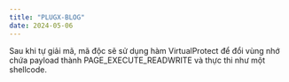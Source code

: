 ```yaml
---
title: "PLUGX-BLOG"
date: 2024-05-06
---
```


Sau khi tự giải mã, mã độc sẽ sử dụng hàm VirtualProtect để đổi vùng nhớ chứa payload thành PAGE_EXECUTE_READWRITE và thực thi như một shellcode.
